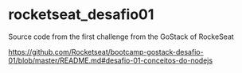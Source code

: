# rocketseat_desafio01
Source code from the first challenge from the GoStack of RockeSeat 

https://github.com/Rocketseat/bootcamp-gostack-desafio-01/blob/master/README.md#desafio-01-conceitos-do-nodejs